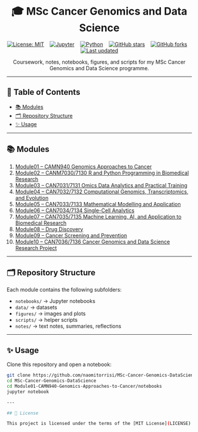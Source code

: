 <h1 align="center">🎓 MSc Cancer Genomics and Data Science</h1>

<p align="center">
  <a href="LICENSE"><img src="https://img.shields.io/badge/License-MIT-yellow.svg" alt="License: MIT"></a>
  &nbsp;&nbsp;
  <a href="https://jupyter.org" target="_blank"><img src="https://img.shields.io/badge/Made%20with-Jupyter-orange" alt="Jupyter"></a>
  &nbsp;&nbsp;
  <a href="https://www.python.org/" target="_blank"><img src="https://img.shields.io/badge/Python-3.10%2B-blue" alt="Python"></a>
  &nbsp;&nbsp;
  <a href="https://github.com/naomitorrisi/MSc-Cancer-Genomics-DataScience/stargazers"><img src="https://img.shields.io/github/stars/naomitorrisi/MSc-Cancer-Genomics-DataScience?style=social" alt="GitHub stars"></a>
  &nbsp;&nbsp;
  <a href="https://github.com/naomitorrisi/MSc-Cancer-Genomics-DataScience/network/members"><img src="https://img.shields.io/github/forks/naomitorrisi/MSc-Cancer-Genomics-DataScience?style=social" alt="GitHub forks"></a>
  &nbsp;&nbsp;
  <a href="https://github.com/naomitorrisi/MSc-Cancer-Genomics-DataScience/commits/main"><img src="https://img.shields.io/github/last-commit/naomitorrisi/MSc-Cancer-Genomics-DataScience" alt="Last updated"></a>
</p>

<p align="center">
  Coursework, notes, notebooks, figures, and scripts for my MSc Cancer Genomics and Data Science programme.
</p>

---

## 📑 Table of Contents
- [📚 Modules](#-modules)
- [🗂 Repository Structure](#-repository-structure)
- [✨ Usage](#-usage)

---

## 📚 Modules
1. [Module01 – CAMN940 Genomics Approaches to Cancer](Module01-CAMN940-Genomics-Approaches-to-Cancer)  
2. [Module02 – CANM7030/7130 R and Python Programming in Biomedical Research](Module02-CANM7030-and-CANM7130-R-and-Python-Programming-in-Biomedical-Research)  
3. [Module03 – CAN7031/7131 Omics Data Analytics and Practical Training](Module03-CAN7031-and-CAN7131-Omics-data-analytics-and-practical-training)  
4. [Module04 – CAN7032/7132 Computational Genomics, Transcriptomics, and Evolution](Module04-CAN7032-and-CAN7132-Computational-Genomics-Transcriptomics-and-Evolution)  
5. [Module05 – CAN7033/7133 Mathematical Modelling and Application](Module05-CAN7033-and-CAN7133-Mathematical-modeling-and-application)  
6. [Module06 – CAN7034/7134 Single-Cell Analytics](Module06-CAN7034-AND-CAN7134-Single-cell-analytics)  
7. [Module07 – CAN7035/7135 Machine Learning, AI, and Application to Biomedical Research](Module07-CAN7035-AND-CAN7135-Machine-Learning-AI-and-application-to-biomedical-research)  
8. [Module08 – Drug Discovery](Module08-Drug-Discovery)  
9. [Module09 – Cancer Screening and Prevention](Module09-Cancer-Screening-and-Prevention)  
10. [Module10 – CAN7036/7136 Cancer Genomics and Data Science Research Project](Module10-CAN7036-AND-CAN7136-Cancer-Genomics-and-Data-Science-Research-Project)  

---

## 🗂 Repository Structure
Each module contains the following subfolders:
- `notebooks/` → Jupyter notebooks  
- `data/` → datasets  
- `figures/` → images and plots  
- `scripts/` → helper scripts  
- `notes/` → text notes, summaries, reflections  

---

## ✨ Usage
Clone this repository and open a notebook:

```bash
git clone https://github.com/naomitorrisi/MSc-Cancer-Genomics-DataScience.git
cd MSc-Cancer-Genomics-DataScience
cd Module01-CAMN940-Genomics-Approaches-to-Cancer/notebooks
jupyter notebook

---

## 📜 License

This project is licensed under the terms of the [MIT License](LICENSE).

